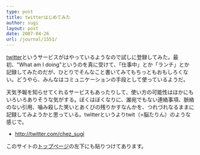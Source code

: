 ```yaml
---
type: post
title: twitterはじめてみた
author: sugi
layout: post
date: 2007-04-26
url: /journal/1551/
---
```

<a href="http://twitter.com/" onclick="_gaq.push(['_trackEvent', 'outbound-article', 'http://twitter.com/', 'twitter']);" >twitter</a>というサービスがはやっているようなので試しに登録してみた。最初、"What am I doing"というのを真に受けて、「仕事中」とか「ランチ」とか記録してみたのだが、ひとりでそんなこと書いてみてもちっともおもしろくない。どうやら、みんなはコミュニケーションの手段として使っているようだ。

天気予報を知らせてくれるサービスもあったりして、使い方の可能性はほかにもいろいろありそうな気がする。ぼくはぼくなりに、誰宛でもない連絡事項、脈絡のない引用、噛み殺した笑いとあくびの残りかすなんかを、つれづれなるままに記録してみようかと思っている。twitterというよりtwit（=脳たりん）のような感じで。

  * <a href="http://twitter.com/chez_sugi" onclick="_gaq.push(['_trackEvent', 'outbound-article', 'http://twitter.com/chez_sugi', 'http://twitter.com/chez_sugi']);" >http://twitter.com/chez_sugi</a>

このサイトの[トップページ][1]の左下にも貼りつけてあります。


 [1]: /